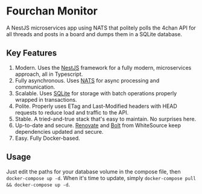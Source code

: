 # Fourchan Monitor
A NestJS microservices app using NATS that politely polls the 4chan API for all threads and posts in a board and dumps them in a SQLite database.

## Key Features
1. Modern. Uses the [NestJS](https://nestjs.com) framework for a fully modern, microservices approach, all in Typescript.
2. Fully asynchronous. Uses [NATS](https://nats.io) for async processing and communication.
3. Scalable. Uses [SQLite](https://sqlite.org) for storage with batch operations properly wrapped in transactions.
4. Polite. Properly uses ETag and Last-Modified headers with HEAD requests to reduce load and traffic to the API.
5. Stable. A tried-and-true stack that's easy to maintain. No surprises here.
6. Up-to-date and secure. [Renovate](https://www.whitesourcesoftware.com/free-developer-tools/renovate/) and [Bolt](https://www.whitesourcesoftware.com/free-developer-tools/bolt/) from WhiteSource keep dependencies updated and secure.
7. Easy. Fully Docker-based.

## Usage
Just edit the paths for your database volume in the compose file, then `docker-compose up -d`. When it's time to update, simply `docker-compose pull && docker-compose up -d`.
